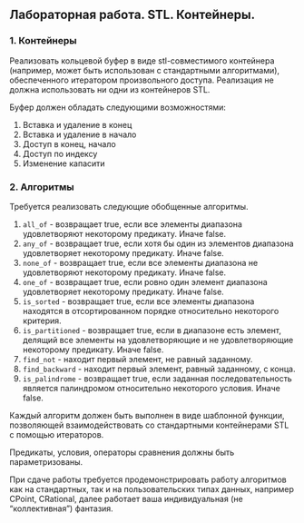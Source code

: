 ## Лабораторная работа. STL. Контейнеры.

### 1. Контейнеры
Реализовать кольцевой буфер в виде stl-совместимого контейнера (например, может быть использован с стандартными алгоритмами), обеспеченного итератором произвольного доступа. Реализация не должна использовать ни одни из контейнеров STL.

Буфер должен обладать следующими возможностями:
1. Вставка и удаление в конец
2. Вставка и удаление в начало
3. Доступ в конец, начало
4. Доступ по индексу
5. Изменение капасити

### 2. Алгоритмы
Требуется реализовать следующие обобщенные алгоритмы.

1. `all_of` - возвращает true, если все элементы диапазона удовлетворяют некоторому предикату. Иначе false.
2. `any_of` - возвращает true, если хотя бы один из элементов диапазона удовлетворяет некоторому предикату. Иначе false.
3. `none_of` - возвращает true, если все элементы диапазона не удовлетворяют некоторому предикату. Иначе false.
4. `one_of` - возвращает true, если ровно один элемент диапазона удовлетворяет некоторому предикату. Иначе false.
5. `is_sorted` - возвращает true, если все элементы диапазона находятся в отсортированном порядке относительно некоторого критерия.
6. `is_partitioned` - возвращает true, если в диапазоне есть элемент, делящий все элементы на удовлетворяющие и не удовлетворяющие некоторому предикату. Иначе false.
7. `find_not` - находит первый элемент, не равный заданному.
8. `find_backward` - находит первый элемент, равный заданному, с конца.
9. `is_palindrome` - возвращает true, если заданная последовательность является палиндромом относительно некоторого условия. Иначе false.

Каждый алгоритм должен быть выполнен в виде шаблонной функции, позволяющей взаимодействовать со стандартными контейнерами STL с помощью итераторов.

Предикаты, условия, операторы сравнения должны быть параметризованы.

При сдаче работы требуется продемонстрировать работу алгоритмов как на стандартных, так и на пользовательских типах данных, например CPoint, CRational, далее работает ваша индивидуальная (не “коллективная”) фантазия.